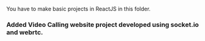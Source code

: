 You have to make basic projects in ReactJS in this folder. 

### Added Video Calling website project developed using socket.io and webrtc.